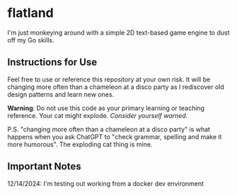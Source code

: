 # flatland

I'm just monkeying around with a simple 2D text-based game engine to dust off my Go skills.

## Instructions for Use

Feel free to use or reference this repository at your own risk. It will be changing more often than a chameleon at a disco party as I rediscover old design patterns and learn new ones.

**Warning**: Do not use this code as your primary learning or teaching reference. Your cat might explode. *Consider yourself warned.*


P.S. "changing more often than a chameleon at a disco party" is what happens when you ask ChatGPT to "check grammar, spelling and make it more humorous".  The exploding cat thing is mine.

## Important Notes
12/14/2024: I'm testing out working from a docker dev environment
